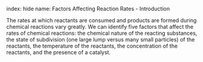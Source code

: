 index: hide
name: Factors Affecting Reaction Rates - Introduction

The rates at which reactants are consumed and products are formed during chemical reactions vary greatly. We can identify five factors that affect the rates of chemical reactions: the chemical nature of the reacting substances, the state of subdivision (one large lump versus many small particles) of the reactants, the temperature of the reactants, the concentration of the reactants, and the presence of a catalyst.
